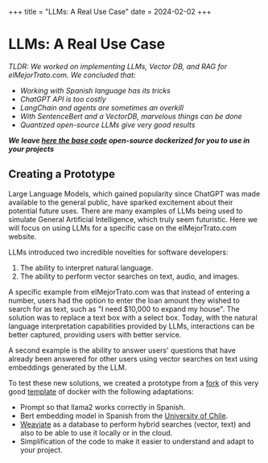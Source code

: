 +++
title = "LLMs: A Real Use Case" 
date = 2024-02-02 
+++
# LLMs: A Real Use Case

*TLDR: We worked on implementing LLMs, Vector DB, and RAG for elMejorTrato.com. We concluded that:*
- *Working with Spanish language has its tricks*
- *ChatGPT API is too costly*
- *LangChain and agents are sometimes an overkill*
- *With SentenceBert and a VectorDB, marvelous things can be done*
- *Quantized open-source LLMs give very good results*

<!-- more -->

_**We leave [here the base code](https://github.com/amiune/genai-stack/) open-source dockerized for you to use in your projects**_

## Creating a Prototype

Large Language Models, which gained popularity since ChatGPT was made available to the general public, have sparked excitement about their potential future uses. 
There are many examples of LLMs being used to simulate General Artificial Intelligence, which truly seem futuristic.
Here we will focus on using LLMs for a specific case on the elMejorTrato.com website.

LLMs introduced two incredible novelties for software developers:
1. The ability to interpret natural language.
2. The ability to perform vector searches on text, audio, and images.

A specific example from elMejorTrato.com was that instead of entering a number, users had the option to enter the loan amount they wished to search for as text, such as "I need $10,000 to expand my house". The solution was to replace a text box with a select box. Today, with the natural language interpretation capabilities provided by LLMs, interactions can be better captured, providing users with better service.

A second example is the ability to answer users' questions that have already been answered for other users using vector searches on text using embeddings generated by the LLM.

To test these new solutions, we created a prototype from a [fork](https://github.com/amiune/genai-stack) of this very good [template](https://github.com/docker/genai-stack) of docker with the following adaptations:
- Prompt so that llama2 works correctly in Spanish.
- Bert embedding model in Spanish from the [University of Chile](https://huggingface.co/dccuchile/bert-base-spanish-wwm-cased).
- [Weaviate](https://weaviate.io/) as a database to perform hybrid searches (vector, text) and also to be able to use it locally or in the cloud.
- Simplification of the code to make it easier to understand and adapt to your project.
